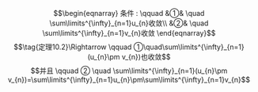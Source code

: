 $$\begin{eqnarray}
条件 : \qquad &①& \quad \sum\limits^{\infty}_{n=1}u_{n}收敛\\
&②& \quad \sum\limits^{\infty}_{n=1}v_{n}收敛
\end{eqnarray}$$
$$\tag{定理10.2}\Rightarrow \qquad ①\quad\sum\limits^{\infty}_{n=1}(u_{n}\pm v_{n})也收敛$$
$$并且 \qquad ② \quad \sum\limits^{\infty}_{n=1}(u_{n}\pm v_{n})=\sum\limits^{\infty}_{n=1}u_{n}\pm\sum\limits^{\infty}_{n=1}v_{n}$$